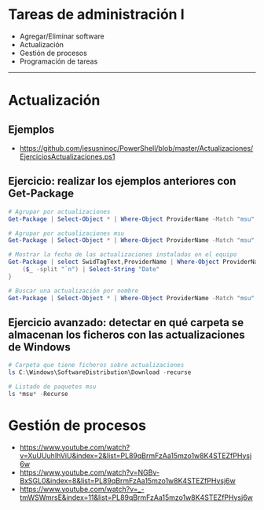 # Tareas de administración I
- Agregar/Eliminar software
- Actualización
- Gestión de procesos
- Programación de tareas

--------------

# Actualización
## Ejemplos
- https://github.com/jesusninoc/PowerShell/blob/master/Actualizaciones/EjerciciosActualizaciones.ps1

## Ejercicio: realizar los ejemplos anteriores con Get-Package
```PowerShell
# Agrupar por actualizaciones
Get-Package | Select-Object * | Where-Object ProviderName -Match "msu" | Out-GridView

# Agrupar por actualizaciones msu
Get-Package | Select-Object * | Where-Object ProviderName -Match "msu" | Out-GridView

# Mostrar la fecha de las actualizaciones instaladas en el equipo
Get-Package | select SwidTagText,ProviderName | Where-Object ProviderName -Match "msu" | %{
    ($_ -split "`n") | Select-String "Date"
}

# Buscar una actualización por nombre
Get-Package | Select-Object * | Where-Object ProviderName -Match "msu"
```

## Ejercicio avanzado: detectar en qué carpeta se almacenan los ficheros con las actualizaciones de Windows
```PowerShell
# Carpeta que tiene ficheros sobre actualizaciones
ls C:\Windows\SoftwareDistribution\Download -recurse
```
```PowerShell
# Listado de paquetes msu
ls *msu* -Recurse
```

# Gestión de procesos
- https://www.youtube.com/watch?v=XuUUuhIhViU&index=2&list=PL89qBrmFzAa15mzo1w8K4STEZfPHysj6w
- https://www.youtube.com/watch?v=NGBv-BxSGL0&index=8&list=PL89qBrmFzAa15mzo1w8K4STEZfPHysj6w
- https://www.youtube.com/watch?v=_-tmWSWmrsE&index=11&list=PL89qBrmFzAa15mzo1w8K4STEZfPHysj6w
